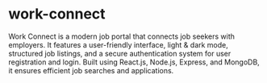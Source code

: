 # work-connect
Work Connect is a modern job portal that connects job seekers with employers. It features a user-friendly interface, light &amp; dark mode, structured job listings, and a secure authentication system for user registration and login. Built using React.js, Node.js, Express, and MongoDB, it ensures efficient job searches and applications.
